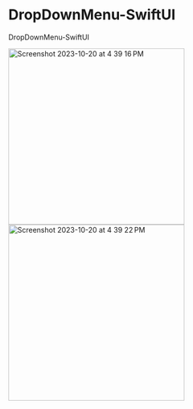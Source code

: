# DropDownMenu-SwiftUI
DropDownMenu-SwiftUI

<img width="350" alt="Screenshot 2023-10-20 at 4 39 16 PM" src="https://github.com/Coderode/DropDownMenu-SwiftUI/assets/46258387/5a39ad1a-313f-4d87-90ef-0f6d7c58ffd5">
<img width="350" alt="Screenshot 2023-10-20 at 4 39 22 PM" src="https://github.com/Coderode/DropDownMenu-SwiftUI/assets/46258387/313ddefc-5d71-4b07-b925-0f4bc15d0542">
